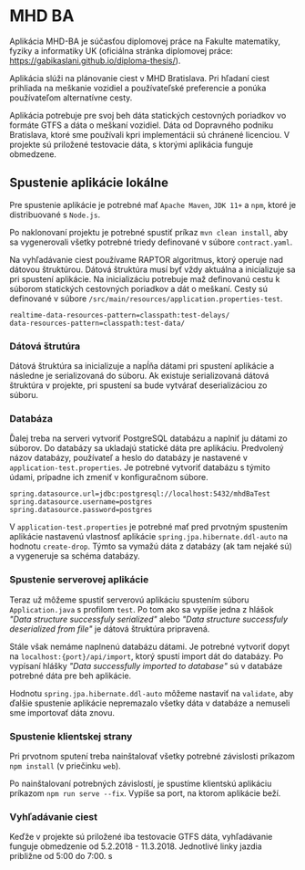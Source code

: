 # MHD BA

Aplikácia MHD-BA je súčasťou diplomovej práce na Fakulte matematiky, fyziky a informatiky UK
(oficiálna stránka diplomovej práce: https://gabikaslani.github.io/diploma-thesis/).

Aplikácia slúži na plánovanie ciest v MHD Bratislava. 
Pri hľadaní ciest prihliada na meškanie vozidiel a používateľské preferencie a ponúka používateľom alternatívne cesty.

Aplikácia potrebuje pre svoj beh dáta statických cestovných poriadkov vo formáte GTFS a dáta o meškaní vozidiel.
Dáta od Dopravného podniku Bratislava, ktoré sme používali kpri implementácii sú chránené licenciou. 
V projekte sú priložené testovacie dáta, s ktorými aplikácia funguje obmedzene. 

## Spustenie aplikácie lokálne
Pre spustenie aplikácie je potrebné mať `Apache Maven`, `JDK 11+` a `npm`, ktoré je distribuované s `Node.js`. 

Po naklonovaní projektu je potrebné spustiť príkaz
`mvn clean install`, aby sa vygenerovali všetky potrebné triedy definované v súbore `contract.yaml`.

Na vyhľadávanie ciest používame RAPTOR algoritmus, ktorý operuje nad dátovou štruktúrou. 
Dátová štruktúra musí byť vždy aktuálna a inicializuje sa pri spustení aplikácie.
Na inicializáciu potrebuje maž definovanú cestu k súborom statických cestovných poriadkov a dát o meškaní. 
Cesty sú definované v súbore `/src/main/resources/application.properties-test`. 

`realtime-data-resources-pattern=classpath:test-delays/`<br/>
`data-resources-pattern=classpath:test-data/`

### Dátová štrutúra 
Dátová štruktúra sa inicializuje a napĺňa dátami pri spustení aplikácie a následne je serializovaná do súboru.
Ak existuje serializovaná dátová štruktúra v projekte, pri spustení sa bude vytvárať deserializáciou zo súboru. 

### Databáza
Ďalej treba na serveri vytvoriť PostgreSQL databázu a naplniť ju dátami zo súborov. 
Do databázy sa ukladajú statické dáta pre aplikáciu. 
Predvolený názov databázy, používateľ a heslo do databázy je nastavené v `application-test.properties`.
Je potrebné vytvoriť databázu s týmito údami, prípadne ich zmeniť v konfiguračnom súbore.

`spring.datasource.url=jdbc:postgresql://localhost:5432/mhdBaTest`<br/>
`spring.datasource.username=postgres`<br/>
`spring.datasource.password=postgres`<br/>

V `application-test.properties`  je potrebné mať pred prvotným spustením aplikácie nastavenú vlastnosť aplikácie
`spring.jpa.hibernate.ddl-auto` na hodnotu `create-drop`. 
Týmto sa vymažú dáta z databázy (ak tam nejaké sú) a vygeneruje sa schéma databázy.

### Spustenie serverovej aplikácie
Teraz už môžeme spustiť serverovú aplikáciu spustením súboru `Application.java` s profilom `test`. 
Po tom ako sa vypíše jedna z hlášok 
*"Data structure successfuly serialized"* alebo 
*"Data structure successfuly deserialized from file"*
je dátová štruktúra pripravená. 

Stále však nemáme naplnenú databázu dátami. 
Je potrebné vytvoriť dopyt na `localhost:{port}/api/import`, ktorý spustí import dát do databázy.
Po vypísaní hlášky 
*"Data successfully imported to database"* sú v databáze potrebné dáta pre beh aplikácie.

Hodnotu `spring.jpa.hibernate.ddl-auto` môžeme nastaviť na `validate`, aby ďalšie spustenie aplikácie nepremazalo všetky dáta v databáze a nemuseli sme importovať dáta znovu.

### Spustenie klientskej strany
Pri prvotnom sputení treba nainštalovať všetky potrebné závislosti príkazom `npm install` (v priečinku `web`).

Po nainštalovaní potrebných závislostí, je spustíme klientskú aplikáciu príkazom `npm run serve --fix`.
Vypíše sa port, na ktorom aplikácie beží.

### Vyhľadávanie ciest
Keďže v projekte sú priložené iba testovacie GTFS dáta, vyhľadávanie funguje obmedzenie od 5.2.2018 - 11.3.2018. 
Jednotlivé linky jazdia približne od 5:00 do 7:00. s

